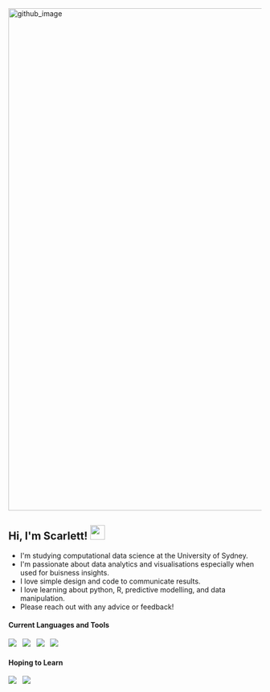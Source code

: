 
<img width="1000" alt="github_image" src="https://user-images.githubusercontent.com/90227302/144730757-dd505b6e-36cd-4642-969a-ca765ccf4a0a.png">


## Hi, I'm Scarlett! <img src="https://github.com/TheDudeThatCode/TheDudeThatCode/blob/master/Assets/Hi.gif" width="29px">

- I'm studying computational data science at the University of Sydney.
- I'm passionate about data analytics and visualisations especially when used for buisness insights.
- I love simple design and code to communicate results.
- I love learning about python, R, predictive modelling, and data manipulation.
- Please reach out with any advice or feedback! 


#### Current Languages and Tools
<img src="https://img.shields.io/badge/Python%20-%23F7DF1E.svg?&style=for-the-badge&color=DA4648" />&nbsp;&nbsp;
<img src="https://img.shields.io/badge/R%20-%23F7DF1E.svg?&style=for-the-badge&color=E76C73" />&nbsp;&nbsp;
<img src="https://img.shields.io/badge/Figma%20-%23F7DF1E.svg?&style=for-the-badge&color=CD324A" />&nbsp;&nbsp;
<img src="https://img.shields.io/badge/Adobe XD%20-%23F7DF1E.svg?&style=for-the-badge&color=DA4648" />&nbsp;&nbsp;


#### Hoping to Learn
<img src="https://img.shields.io/badge/Tableau%20-%23F7DF1E.svg?&style=for-the-badge&color=E76C73" />&nbsp;&nbsp;
<img src="https://img.shields.io/badge/SQL%20-%23F7DF1E.svg?&style=for-the-badge&color=CD324A" />&nbsp;&nbsp;


